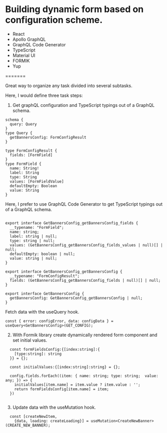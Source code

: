 
# Building dynamic form based on configuration scheme.

- React
- Apollo GraphQL
- GraphQL Code Generator
- TypeScript
- Material UI
- FORMIK
- Yup

=======

Great way to organize any task divided into several subtasks.

Here, I would define three task steps:
1. Get graphQL configuration and TypeScript typings out of a GraphQL schema. 

```
schema {
  query: Query
}
type Query {
  getBannersConfig: FormConfigResult
}

type FormConfigResult {
  fields: [FormField]
}
type FormField {
  name: String!
  label: String
  type: String
  values: [FormFieldValue]
  defaultEmpty: Boolean
  value: String
}

```

Here, I prefer to use GraphQL Code Generator to get TypeScript typings out of a GraphQL schema. 

```

export interface GetBannersConfig_getBannersConfig_fields {
  __typename: "FormField";
  name: string;
  label: string | null;
  type: string | null;
  values: (GetBannersConfig_getBannersConfig_fields_values | null)[] | null;
  defaultEmpty: boolean | null;
  value: string | null;
}

export interface GetBannersConfig_getBannersConfig {
  __typename: "FormConfigResult";
  fields: (GetBannersConfig_getBannersConfig_fields | null)[] | null;
}

export interface GetBannersConfig {
  getBannersConfig: GetBannersConfig_getBannersConfig | null;
}

```

Fetch data with the useQuery hook.

```
const { error: configError, data: configData } = useQuery<GetBannersConfig>(GET_CONFIG);

```


2. With Formik library create dynamically rendered form component and set initial values.

```
  const formFieldsConfig:{[index:string]:{
    [type:string]: string
  }} = {};

  const initialValues:{[index:string]:string} = {};

  config.fields.forEach((item: { name: string; type: string;  value: any; }) => {
    initialValues[item.name] = item.value ? item.value : '';
    return formFieldsConfig[item.name] = item;
  })
  
  ```


3. Update data with the useMutation hook.

```
  const [createNewItem, 
    {data, loading: createLoading}] = useMutation<CreateNewBanner>(CREATE_NEW_BANNER);
    
```    

